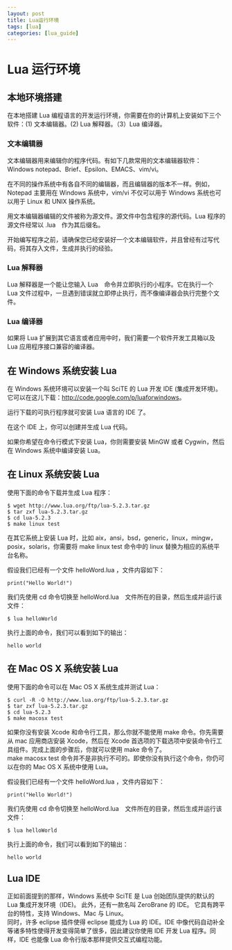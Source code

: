 ```yaml
---
layout: post
title: Lua运行环境
tags: [lua]
categories: [lua_guide]
---
```

# Lua 运行环境  

## 本地环境搭建  

在本地搭建 Lua 编程语言的开发运行环境，你需要在你的计算机上安装如下三个软件：(1) 文本编辑器。(2)  Lua 解释器。（3）Lua 编译器。  

### 文本编辑器 
 
文本编辑器用来编辑你的程序代码。有如下几款常用的文本编辑器软件：Windows notepad、Brief、Epsilon、EMACS、vim/vi。
  
在不同的操作系统中有各自不同的编辑器，而且编辑器的版本不一样。例如，Notepad 主要用在 Windows 系统中，vim/vi 不仅可以用于 Windows 系统也可以用于 Linux 和 UNIX 操作系统。 
 
用文本编辑器编辑的文件被称为源文件。源文件中包含程序的源代码。Lua 程序的源文件经常以 .lua　作为其后缀名。
  
开始编写程序之前，请确保您已经安装好一个文本编辑软件，并且曾经有过写代码，将其存入文件，生成并执行的经验。  

### Lua 解释器  

Lua 解释器是一个能让您输入 Lua　命令并立即执行的小程序。它在执行一个　Lua 文件过程中，一旦遇到错误就立即停止执行，而不像编译器会执行完整个文件。  

### Lua 编译器  

如果将 Lua 扩展到其它语言或者应用中时，我们需要一个软件开发工具箱以及 Lua 应用程序接口兼容的编译器。  

## 在 Windows 系统安装 Lua  

在 Windows 系统环境可以安装一个叫 SciTE 的 Lua 开发 IDE (集成开发环境)。它可以在这儿下载：<a href="http://code.google.com/p/luaforwindows/">http://code.google.com/p/luaforwindows</a>。
  
运行下载的可执行程序就可安装 Lua 语言的 IDE 了。  

在这个 IDE 上，你可以创建并生成 Lua 代码。
  
如果你希望在命令行模式下安装 Lua，你则需要安装 MinGW 或者 Cygwin，然后在 Ｗindows 系统中编译安装 Lua。  

## 在 Linux 系统安装 Lua  

使用下面的命令下载并生成 Lua 程序：
  
```
$ wget http://www.lua.org/ftp/lua-5.2.3.tar.gz
$ tar zxf lua-5.2.3.tar.gz
$ cd lua-5.2.3
$ make linux test
```  

在其它系统上安装 Lua 时，比如 aix，ansi，bsd，generic，linux，mingw，posix，solaris，你需要将 make linux test 命令中的 linux 替换为相应的系统平台名称。
 
假设我们已经有一个文件 helloWord.lua ，文件内容如下：  
 
```
print("Hello World!")
```  

我们先使用 cd 命令切换至 helloWord.lua　文件所在的目录，然后生成并运行该文件：　　

```
$ lua helloWorld
```  

执行上面的命令，我们可以看到如下的输出：  

```
hello world
```  

## 在 Mac OS X 系统安装 Lua  

使用下面的命令可以在 Mac OS X 系统生成并测试 Lua：  

```
$ curl -R -O http://www.lua.org/ftp/lua-5.2.3.tar.gz
$ tar zxf lua-5.2.3.tar.gz
$ cd lua-5.2.3
$ make macosx test
```  

如果你没有安装 Xcode 和命令行工具，那么你就不能使用 make 命令。你先需要从 mac 应用商店安装 Xcode，然后在 Xcode 首选项的下载选项中安装命令行工具组件。完成上面的步骤后，你就可以使用 make 命令了。  
make macosx test 命令并不是非执行不可的。即使你没有执行这个命令，你仍可以在你的 Mac OS X 系统中使用 Lua。
  
假设我们已经有一个文件 helloWord.lua ，文件内容如下：  

```
print("Hello World!")
```  

我们先使用 cd 命令切换至 helloWord.lua　文件所在的目录，然后生成并运行该文件：　　

```
$ lua helloWorld
```  

执行上面的命令，我们可以看到如下的输出：  

```
hello world
```  

## Lua IDE  

正如前面提到的那样，Windows 系统中 SciTE 是 Lua 创始团队提供的默认的 Lua 集成开发环境（IDE)。 此外，还有一款名叫 ZeroBrane 的 IDE。 它具有跨平台的特性，支持 Windows、Mac 与 Linux。  
同时，许多 eclipse 插件使得 eclipse 能成为 Lua 的 IDE。IDE 中像代码自动补全等诸多特性使得开发变得简单了很多，因此建议你使用 IDE 开发 Lua 程序。同样，IDE 也能像 Lua 命令行版本那样提供交互式编程功能。